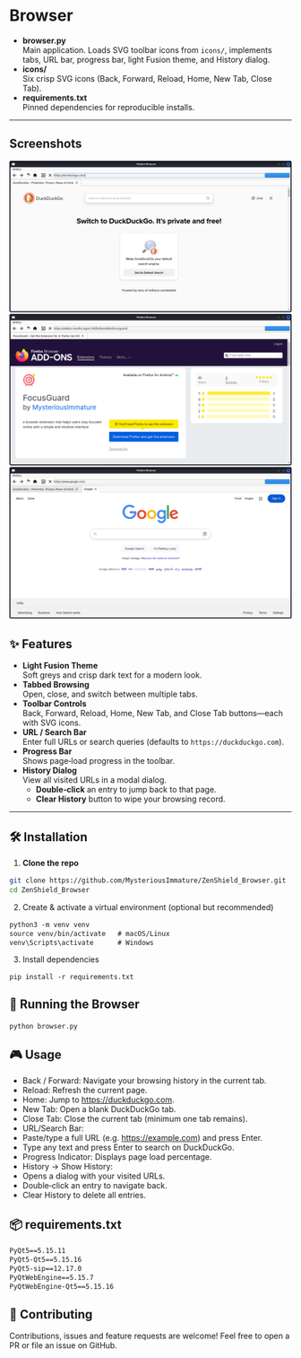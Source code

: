 # Browser
- **browser.py**  
  Main application. Loads SVG toolbar icons from `icons/`, implements tabs, URL bar, progress bar, light Fusion theme, and History dialog.  
- **icons/**  
  Six crisp SVG icons (Back, Forward, Reload, Home, New Tab, Close Tab).  
- **requirements.txt**  
  Pinned dependencies for reproducible installs.  

---
## Screenshots

![Basic Browser Screenshot](screenshots/Screenshot-1.png) 
![Basic Browser Screenshot](screenshots/Screenshot-2.png) 
![Basic Browser Screenshot](screenshots/Screenshot-3.png) 

## ✨ Features

- **Light Fusion Theme**  
  Soft greys and crisp dark text for a modern look.  
- **Tabbed Browsing**  
  Open, close, and switch between multiple tabs.  
- **Toolbar Controls**  
  Back, Forward, Reload, Home, New Tab, and Close Tab buttons—each with SVG icons.  
- **URL / Search Bar**  
  Enter full URLs or search queries (defaults to `https://duckduckgo.com`).  
- **Progress Bar**  
  Shows page‑load progress in the toolbar.  
- **History Dialog**  
  View all visited URLs in a modal dialog.  
  - **Double‑click** an entry to jump back to that page.  
  - **Clear History** button to wipe your browsing record.  

---

## 🛠 Installation

1. **Clone the repo**  
```bash
git clone https://github.com/MysteriousImmature/ZenShield_Browser.git
cd ZenShield_Browser
  ```

2. Create & activate a virtual environment (optional but recommended)
```
python3 -m venv venv
source venv/bin/activate   # macOS/Linux
venv\Scripts\activate      # Windows
```
3. Install dependencies
```
pip install -r requirements.txt
```

## 🚀 Running the Browser
```
python browser.py
```

## 🎮 Usage
- Back / Forward: Navigate your browsing history in the current tab.
- Reload: Refresh the current page.
- Home: Jump to https://duckduckgo.com.
- New Tab: Open a blank DuckDuckGo tab.
- Close Tab: Close the current tab (minimum one tab remains).
- URL/Search Bar:
- Paste/type a full URL (e.g. https://example.com) and press Enter.
- Type any text and press Enter to search on DuckDuckGo.
- Progress Indicator: Displays page load percentage.
- History → Show History:
- Opens a dialog with your visited URLs.
- Double‑click an entry to navigate back.
- Clear History to delete all entries.

## 📦 requirements.txt
```
PyQt5==5.15.11
PyQt5-Qt5==5.15.16
PyQt5-sip==12.17.0
PyQtWebEngine==5.15.7
PyQtWebEngine-Qt5==5.15.16
```

## 🤝 Contributing
Contributions, issues and feature requests are welcome!
Feel free to open a PR or file an issue on GitHub.

